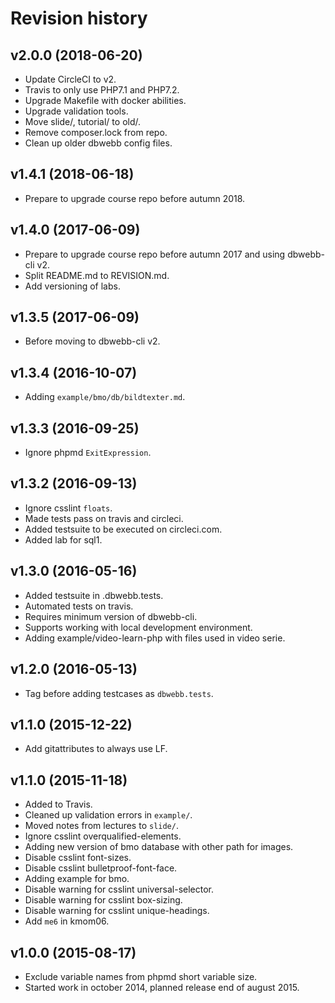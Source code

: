 Revision history
===================



v2.0.0 (2018-06-20)
-------------------

* Update CircleCI to v2.
* Travis to only use PHP7.1 and PHP7.2.
* Upgrade Makefile with docker abilities.
* Upgrade validation tools.
* Move slide/, tutorial/ to old/.
* Remove composer.lock from repo.
* Clean up older dbwebb config files.



v1.4.1 (2018-06-18)
-------------------

* Prepare to upgrade course repo before autumn 2018.



v1.4.0 (2017-06-09)
-------------------

* Prepare to upgrade course repo before autumn 2017 and using dbwebb-cli v2.
* Split README.md to REVISION.md.
* Add versioning of labs.



v1.3.5 (2017-06-09)
-------------------

* Before moving to dbwebb-cli v2.



v1.3.4 (2016-10-07)
-------------------

* Adding `example/bmo/db/bildtexter.md`.



v1.3.3 (2016-09-25)
-------------------

* Ignore phpmd `ExitExpression`.



v1.3.2 (2016-09-13)
-------------------

* Ignore csslint `floats`.
* Made tests pass on travis and circleci.
* Added testsuite to be executed on circleci.com.
* Added lab for sql1.



v1.3.0 (2016-05-16)
-------------------

* Added testsuite in .dbwebb.tests.
* Automated tests on travis.
* Requires minimum version of dbwebb-cli.
* Supports working with local development environment.
* Adding example/video-learn-php with files used in video serie.



v1.2.0 (2016-05-13)
-------------------

* Tag before adding testcases as `dbwebb.tests`.


v1.1.0 (2015-12-22)
-------------------

* Add gitattributes to always use LF.


v1.1.0 (2015-11-18)
-------------------

* Added to Travis.
* Cleaned up validation errors in `example/`.
* Moved notes from lectures to `slide/`.
* Ignore csslint overqualified-elements.
* Adding new version of bmo database with other path for images.
* Disable csslint font-sizes.
* Disable csslint bulletproof-font-face.
* Adding example for bmo.
* Disable warning for csslint universal-selector.
* Disable warning for csslint box-sizing.
* Disable warning for csslint unique-headings.
* Add `me6` in kmom06.


v1.0.0 (2015-08-17)
-------------------

* Exclude variable names from phpmd short variable size.
* Started work in october 2014, planned release end of august 2015.
